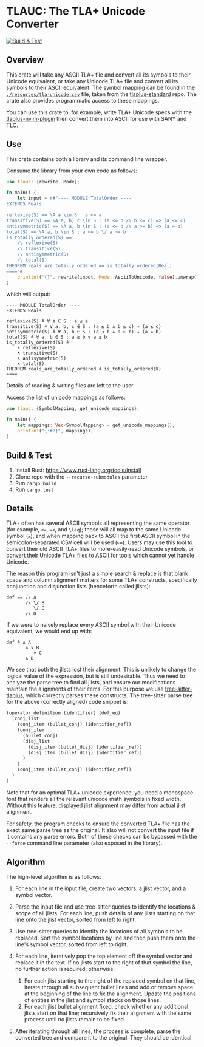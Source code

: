 # TLAUC: The TLA+ Unicode Converter
[![Build & Test](https://github.com/tlaplus-community/tlauc/actions/workflows/ci.yml/badge.svg)](https://github.com/tlaplus-community/tlauc/actions/workflows/ci.yml)

## Overview

This crate will take any ASCII TLA+ file and convert all its symbols to their Unicode equivalent, or take any Unicode TLA+ file and convert all its symbols to their ASCII equivalent.
The symbol mapping can be found in the [`./resources/tla-unicode.csv`](./resources/tla-unicode.csv) file, taken from the [tlaplus-standard](https://github.com/tlaplus-community/tlaplus-standard) repo.
The crate also provides programmatic access to these mappings.

You can use this crate to, for example, write TLA+ Unicode specs with the [tlaplus-nvim-plugin](https://github.com/tlaplus-community/tlaplus-nvim-plugin) then convert them into ASCII for use with SANY and TLC.

## Use

This crate contains both a library and its command line wrapper.

Consume the library from your own code as follows:
```rs
use tlauc::{rewrite, Mode};

fn main() {
    let input = r#"---- MODULE TotalOrder ----
EXTENDS Reals

reflexive(S) == \A a \in S : a <= a
transitive(S) == \A a, b, c \in S : (a <= b /\ b <= c) => (a <= c)
antisymmetric(S) == \A a, b \in S : (a <= b /\ a >= b) => (a = b)
total(S) == \A a, b \in S : a <= b \/ a >= b
is_totally_ordered(S) ==
    /\ reflexive(S)
    /\ transitive(S)
    /\ antisymmetric(S)
    /\ total(S)
THEOREM reals_are_totally_ordered == is_totally_ordered(Real)
===="#;
    println!("{}", rewrite(input, Mode::AsciiToUnicode, false).unwrap());
}
```
which will output:
```tla
---- MODULE TotalOrder ----
EXTENDS Reals

reflexive(S) ≜ ∀ a ∈ S : a ≤ a
transitive(S) ≜ ∀ a, b, c ∈ S : (a ≤ b ∧ b ≤ c) ⇒ (a ≤ c)
antisymmetric(S) ≜ ∀ a, b ∈ S : (a ≤ b ∧ a ≥ b) ⇒ (a = b)
total(S) ≜ ∀ a, b ∈ S : a ≤ b ∨ a ≥ b
is_totally_ordered(S) ≜
    ∧ reflexive(S)
    ∧ transitive(S)
    ∧ antisymmetric(S)
    ∧ total(S)
THEOREM reals_are_totally_ordered ≜ is_totally_ordered(ℝ)
====
```
Details of reading & writing files are left to the user.

Access the list of unicode mappings as follows:
```rs
use tlauc::{SymbolMapping, get_unicode_mappings};

fn main() {
    let mappings: Vec<SymbolMapping> = get_unicode_mappings();
    println!("{:#?}", mappings);
}
```

## Build & Test

1. Install Rust: https://www.rust-lang.org/tools/install
1. Clone repo with the `--recurse-submodules` parameter
1. Run `cargo build`
1. Run `cargo test`

## Details

TLA+ often has several ASCII symbols all representing the same operator (for example, `<=`, `=<`, and `\leq`); these will all map to the same Unicode symbol (`≤`), and when mapping back to ASCII the first ASCII symbol in the semicolon-separated CSV cell will be used (`<=`).
Users may use this tool to convert their old ASCII TLA+ files to more-easily-read Unicode symbols, or convert their Unicode TLA+ files to ASCII for tools which cannot yet handle Unicode.

The reason this program isn't just a simple search & replace is that blank space and column alignment matters for some TLA+ constructs, specifically conjunction and disjunction lists (henceforth called jlists):

```tla
def == /\ A
       /\ \/ B
          \/ C
       /\ D
```

If we were to naively replace every ASCII symbol with their Unicode
equivalent, we would end up with:

```tla
def ≜ ∧ A
       ∧ ∨ B
          ∨ C
       ∧ D
```

We see that both the jlists lost their alignment.
This is unlikely to change the logical value of the expression, but is still undesirable.
Thus we need to analyze the parse tree to find all jlists, and ensure our modifications maintain the alignments of their items.
For this purpose we use [tree-sitter-tlaplus](https://github.com/tlaplus-community/tree-sitter-tlaplus), which correctly parses these constructs.
The tree-sitter parse tree for the above (correctly aligned) code snippet is:

```lisp
(operator_definition (identifier) (def_eq)
  (conj_list
    (conj_item (bullet_conj) (identifier_ref))
    (conj_item
      (bullet_conj)
      (disj_list
        (disj_item (bullet_disj) (identifier_ref))
        (disj_item (bullet_disj) (identifier_ref))
      )
    )
    (conj_item (bullet_conj) (identifier_ref))
  )
)
```
Note that for an optimal TLA+ unicode experience, you need a monospace font that renders all the relevant unicode math symbols in fixed width.
Without this feature, displayed jlist alignment may differ from actual jlist alignment.

For safety, the program checks to ensure the converted TLA+ file has the exact same parse tree as the original.
It also will not convert the input file if it contains any parse errors.
Both of these checks can be bypassed with the `--force` command line parameter (also exposed in the library).

## Algorithm

The high-level algorithm is as follows:

1. For each line in the input file, create two vectors: a jlist vector, and a symbol vector.
1. Parse the input file and use tree-sitter queries to identify the locations & scope of all jlists.
For each line, push details of any jlists starting on that line onto the jlist vector, sorted from left to right.
1. Use tree-sitter queries to identify the locations of all symbols to be replaced.
Sort the symbol locations by line and then push them onto the line's symbol vector, sorted from left to right.
1. For each line, iteratively pop the top element off the symbol vector and replace it in the text.
If no jlists start to the right of that symbol the line, no further action is required; otherwise:
   1. For each jlist starting to the right of the replaced symbol on that line, iterate through all subsequent bullet lines and add or remove space at the beginning of the line to fix the alignment.
   Update the positions of entities in the jlist and symbol stacks on those lines.
   1. For each jlist bullet alignment fixed, check whether any additional jlists start on that line; recursively fix their alignment with the same process until no jlists remain to be fixed.

1. After iterating through all lines, the process is complete; parse the converted tree and compare it to the original.
They should be identical.
